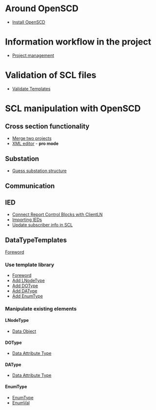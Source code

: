 # Around OpenSCD

- [Install OpenSCD](https://github.com/openscd/open-scd/wiki/Install-OpenSCD)


# Information workflow in the project
- [Project management](https://github.com/openscd/open-scd/wiki/Project-management)

# Validation of SCL files
- [Validate Templates](https://github.com/openscd/open-scd/wiki/Merge-functionality)


# SCL manipulation with OpenSCD
## Cross section functionality
- [Merge two projects](https://github.com/openscd/open-scd/wiki/Merge-functionality)
- [XML editor](https://github.com/openscd/open-scd/wiki/XML-code-editor) - **pro mode**

## Substation

- [Guess substation structure](https://github.com/openscd/open-scd/wiki/Guess-substation-structure)

## Communication

## IED

- [Connect Report Control Blocks with ClientLN](https://github.com/openscd/open-scd/wiki/ClientLN)
- [Importing IEDs](https://github.com/openscd/open-scd/wiki/Import-IEDs)
- [Update subscriber info in SCL](https://github.com/openscd/open-scd/wiki/Update-subscriber-info)

## DataTypeTemplates

[Foreword](https://github.com/openscd/open-scd/wiki/DataTypeTemplates)

### Use template library

- [Foreword](https://github.com/openscd/open-scd/wiki/Start-from-template)
- [Add LNodeType](https://github.com/openscd/open-scd/wiki/Add-LNodeType-from-templates)
- [Add DOType]()
- [Add DAType]()
- [Add EnumType]()

### Manipulate existing elements

#### LNodeType
- [Data Object](https://github.com/openscd/open-scd/wiki/DataObject)

#### DOType
- [Data Attribute Type](https://github.com/openscd/open-scd/wiki/DataAttributeType)

#### DAType
- [Data Attribute Type](https://github.com/openscd/open-scd/wiki/DataAttributeType)

#### EnumType
- [EnumType](https://github.com/openscd/open-scd/wiki/EnumType)
- [EnumVal](https://github.com/openscd/open-scd/wiki/EnumVal)
